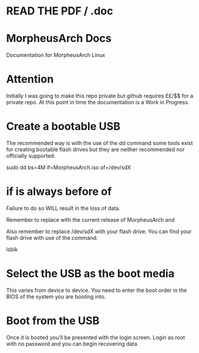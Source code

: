 # READ THE PDF / .doc

# MorpheusArch Docs
Documentation for MorpheusArch Linux
# Attention
Initially I was going to make this repo private but github requires ££/$$ for a private repo. At this point in time the documentation is a Work in Progress.

# Create a bootable USB 

The recommended way is with the use of the dd command some tools exist for creating bootable flash drives but they are neither recommended nor officially supported. 

 sudo dd bs=4M if=MorpheusArch.iso of=/dev/sdX

# if is always before of

Failure to do so WILL result in the loss of data.

Remember to replace <MorpheusArch> with the current release of MorpheusArch and 
 
Also remember to replace /dev/sdX with your flash drive. You can find your flash drive with use of the command:
  
lsblk
  
# Select the USB as the boot media

This varies from device to device. You need to enter the boot order in the BIOS of the system you are booting into.

# Boot from the USB

Once it is booted you'll be presented with the login screen. Login as root with no password and you can begin recovering data.
